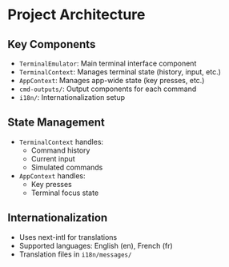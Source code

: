 # Project Architecture

## Key Components

- `TerminalEmulator`: Main terminal interface component
- `TerminalContext`: Manages terminal state (history, input, etc.)
- `AppContext`: Manages app-wide state (key presses, etc.)
- `cmd-outputs/`: Output components for each command
- `i18n/`: Internationalization setup

## State Management

- `TerminalContext` handles:
  - Command history
  - Current input
  - Simulated commands
- `AppContext` handles:
  - Key presses
  - Terminal focus state

## Internationalization

- Uses next-intl for translations
- Supported languages: English (en), French (fr)
- Translation files in `i18n/messages/`
